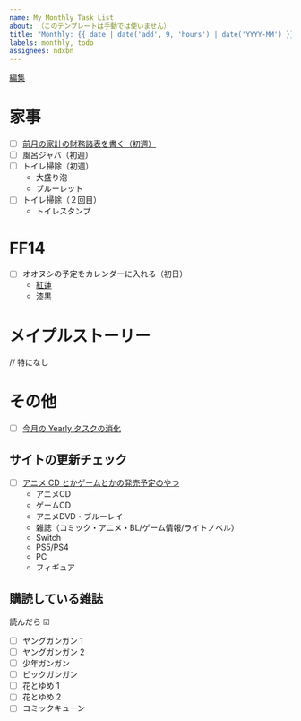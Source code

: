 ```yaml
---
name: My Monthly Task List
about: （このテンプレートは手動では使いません）
title: "Monthly: {{ date | date('add', 9, 'hours') | date('YYYY-MM') }}"
labels: monthly, todo
assignees: ndxbn
---
```

[編集](https://github.com/ndxbn/ndxbn/edit/master/.github/ISSUE_TEMPLATE/zz35-monthly-todo.md)

# 家事

- [ ] [前月の家計の財務諸表を書く（初週）](https://moneyforward.com/)
- [ ] 風呂ジャバ（初週）
- [ ] トイレ掃除（初週）
  - 大盛り泡
  - ブルーレット
- [ ] トイレ掃除（２回目）
  - トイレスタンプ

# FF14

- [ ] オオヌシの予定をカレンダーに入れる（初日）
  - [紅蓮](https://jp.finalfantasyxiv.com/lodestone/character/433058/blog/4067712/)
  - [漆黒](https://yuworks.net/ff14_5-5_bigfish/)

# メイプルストーリー

// 特になし

# その他

- [ ] [今月の Yearly タスクの消化](https://github.com/ndxbn/ndxbn/issues/937)

## サイトの更新チェック

- [ ] [アニメ CD とかゲームとかの発売予定のやつ](https://calendar.gameiroiro.com/text-index.php)
  - アニメCD
  - ゲームCD
  - アニメDVD・ブルーレイ
  - 雑誌（コミック・アニメ・BL/ゲーム情報/ライトノベル）
  - Switch
  - PS5/PS4
  - PC
  - フィギュア

## 購読している雑誌

読んだら ☑

- [ ] ヤングガンガン 1
- [ ] ヤングガンガン 2
- [ ] 少年ガンガン
- [ ] ビックガンガン
- [ ] 花とゆめ 1
- [ ] 花とゆめ 2
- [ ] コミックキューン
